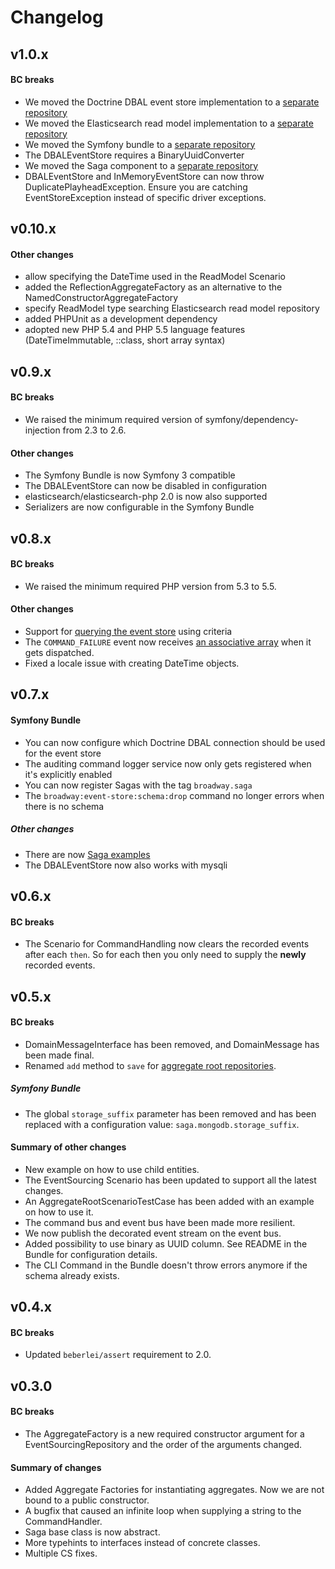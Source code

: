 # Changelog

## v1.0.x

#### BC breaks

- We moved the Doctrine DBAL event store implementation to a [separate repository](https://github.com/broadway/event-store-dbal)
- We moved the Elasticsearch read model implementation to a [separate repository](https://github.com/broadway/read-model-elasticsearch) 
- We moved the Symfony bundle to a [separate repository](https://github.com/broadway/broadway-bundle)
- The DBALEventStore requires a BinaryUuidConverter
- We moved the Saga component to a [separate repository](https://github.com/broadway/broadway-saga)
- DBALEventStore and InMemoryEventStore can now throw DuplicatePlayheadException.
  Ensure you are catching EventStoreException instead of specific driver exceptions.

## v0.10.x

#### Other changes

- allow specifying the DateTime used in the ReadModel Scenario
- added the ReflectionAggregateFactory as an alternative to the NamedConstructorAggregateFactory
- specify ReadModel type searching Elasticsearch read model repository
- added PHPUnit as a development dependency
- adopted new PHP 5.4 and PHP 5.5 language features (DateTimeImmutable, ::class, short array syntax)

## v0.9.x

#### BC breaks

- We raised the minimum required version of symfony/dependency-injection from 2.3 to 2.6.

#### Other changes

- The Symfony Bundle is now Symfony 3 compatible
- The DBALEventStore can now be disabled in configuration
- elasticsearch/elasticsearch-php 2.0 is now also supported
- Serializers are now configurable in the Symfony Bundle

## v0.8.x

#### BC breaks

- We raised the minimum required PHP version from 5.3 to 5.5.

#### Other changes

- Support for [querying the event store](https://github.com/qandidate-labs/broadway/commit/e81d4ea167ce97383a9a4b7d85542e8b5e11900a) using criteria
- The `COMMAND_FAILURE` event now receives [an associative array](https://github.com/qandidate-labs/broadway/blob/140d23f90259bace9601b17ebf749317cd859180/src/Broadway/CommandHandling/EventDispatchingCommandBus.php#L48) when it gets dispatched.
- Fixed a locale issue with creating DateTime objects.

## v0.7.x

#### Symfony Bundle

- You can now configure which Doctrine DBAL connection should be used for the event store
- The auditing command logger service now only gets registered when it's explicitly enabled
- You can now register Sagas with the tag `broadway.saga`
- The `broadway:event-store:schema:drop` command no longer errors when there is no schema

##### Other changes

- There are now [Saga examples](https://github.com/qandidate-labs/broadway/tree/df7445befdb68c9f8b1795d1c454e0dff06ff7a6/examples/saga)
- The DBALEventStore now also works with mysqli

## v0.6.x

#### BC breaks

- The Scenario for CommandHandling now clears the recorded events after each `then`. So for each then you only need to supply the **newly** recorded events.

## v0.5.x

#### BC breaks

- DomainMessageInterface has been removed, and DomainMessage has been made final.
- Renamed `add` method to `save` for [aggregate root repositories](https://github.com/mbadolato/broadway/commit/9b07dfc4998d70b4c6d25dcacf114a60ea7f1450).

##### Symfony Bundle

- The global `storage_suffix` parameter has been removed and has been replaced with a configuration value: `saga.mongodb.storage_suffix`.

#### Summary of other changes

- New example on how to use child entities.
- The EventSourcing Scenario has been updated to support all the latest changes.
- An AggregateRootScenarioTestCase has been added with an example on how to use it.
- The command bus and event bus have been made more resilient.
- We now publish the decorated event stream on the event bus.
- Added possibility to use binary as UUID column. See README in the Bundle for configuration details.
- The CLI Command in the Bundle doesn't throw errors anymore if the schema already exists.

## v0.4.x

#### BC breaks

- Updated `beberlei/assert` requirement to 2.0.

## v0.3.0

#### BC breaks

- The AggregateFactory is a new required constructor argument for a EventSourcingRepository and the order of the arguments changed.

#### Summary of changes

- Added Aggregate Factories for instantiating aggregates. Now we are not bound to a public constructor.
- A bugfix that caused an infinite loop when supplying a string to the CommandHandler.
- Saga base class is now abstract.
- More typehints to interfaces instead of concrete classes.
- Multiple CS fixes.
